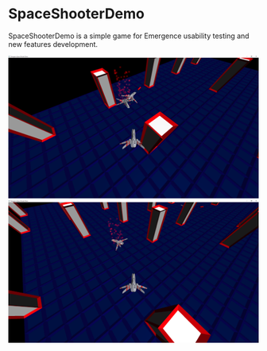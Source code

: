# SpaceShooterDemo

SpaceShooterDemo is a simple game for Emergence usability testing and new features development.

![Screenshot 1](./Screenshot/1.png)
![Screenshot 2](./Screenshot/2.png)
